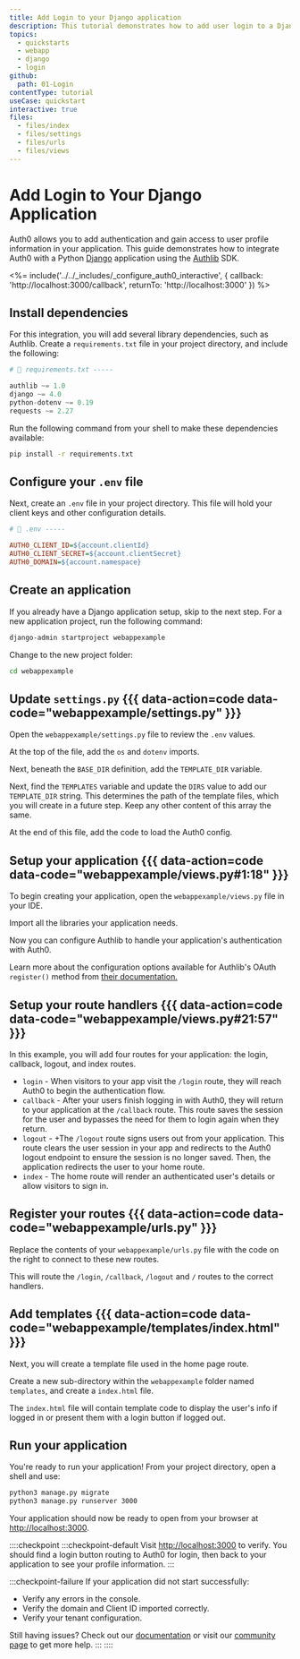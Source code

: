 ```yaml
---
title: Add Login to your Django application
description: This tutorial demonstrates how to add user login to a Django application.
topics:
  - quickstarts
  - webapp
  - django
  - login
github:
  path: 01-Login
contentType: tutorial
useCase: quickstart
interactive: true
files:
  - files/index
  - files/settings
  - files/urls
  - files/views
---
```


<!-- markdownlint-disable MD025 MD034 -->

# Add Login to Your Django Application

Auth0 allows you to add authentication and gain access to user profile information in your application. This guide demonstrates how to integrate Auth0 with a Python <a href="https://www.djangoproject.com/" target="_blank" rel="noreferrer">Django</a> application using the <a href="https://authlib.org/" target="_blank" rel="noreferrer">Authlib</a> SDK.

<%= include('../../_includes/_configure_auth0_interactive', {
callback: 'http://localhost:3000/callback',
returnTo: 'http://localhost:3000'
}) %>

## Install dependencies

For this integration, you will add several library dependencies, such as Authlib. Create a `requirements.txt` file in your project directory, and include the following:

```python
# 📁 requirements.txt -----

authlib ~= 1.0
django ~= 4.0
python-dotenv ~= 0.19
requests ~= 2.27
```

Run the following command from your shell to make these dependencies available:

```sh
pip install -r requirements.txt
```

## Configure your `.env` file

Next, create an `.env` file in your project directory. This file will hold your client keys and other configuration details.

```ini
# 📁 .env -----

AUTH0_CLIENT_ID=${account.clientId}
AUTH0_CLIENT_SECRET=${account.clientSecret}
AUTH0_DOMAIN=${account.namespace}
```

## Create an application

If you already have a Django application setup, skip to the next step. For a new application project, run the following command:   

```sh
django-admin startproject webappexample
```

Change to the new project folder:

```sh
cd webappexample
```

## Update `settings.py` {{{ data-action=code data-code="webappexample/settings.py" }}}

Open the `webappexample/settings.py` file to review the `.env` values.

At the top of the file, add the `os` and `dotenv` imports.

Next, beneath the `BASE_DIR` definition, add the `TEMPLATE_DIR` variable.

Next, find the `TEMPLATES` variable and update the `DIRS` value to add our `TEMPLATE_DIR` string. This determines the path of the template files, which you will create in a future step.
Keep any other content of this array the same.

At the end of this file, add the code to load the Auth0 config.

## Setup your application {{{ data-action=code data-code="webappexample/views.py#1:18" }}}

To begin creating your application, open the `webappexample/views.py` file in your IDE.

Import all the libraries your application needs.

Now you can configure Authlib to handle your application's authentication with Auth0.

Learn more about the configuration options available for Authlib's OAuth `register()` method from <a href="https://docs.authlib.org/en/latest/client/frameworks.html#using-oauth-2-0-to-log-in" target="_blank" rel="noreferrer">their documentation.</a>

## Setup your route handlers {{{ data-action=code data-code="webappexample/views.py#21:57" }}}

In this example, you will add four routes for your application: the login, callback, logout, and index routes.

- `login` - When visitors to your app visit the `/login` route, they will reach Auth0 to begin the authentication flow.
- `callback` - After your users finish logging in with Auth0, they will return to your application at the `/callback` route. This route saves the session for the user and bypasses the need for them to login again when they return.
- `logout` - +The `/logout` route signs users out from your application. This route clears the user session in your app and redirects to the Auth0 logout endpoint to ensure the session is no longer saved. Then, the application redirects the user to your home route.
- `index` - The home route will render an authenticated user's details or allow visitors to sign in.

## Register your routes {{{ data-action=code data-code="webappexample/urls.py" }}}
 
Replace the contents of your `webappexample/urls.py` file with the code on the right to connect to these new routes.

This will route the `/login`, `/callback`, `/logout` and `/` routes to the correct handlers.

## Add templates {{{ data-action=code data-code="webappexample/templates/index.html" }}}

Next, you will create a template file used in the home page route.

Create a new sub-directory within the `webappexample` folder named `templates`, and create a `index.html` file.

The `index.html` file will contain template code to display the user's info if logged in or present them with a login button if logged out. 

## Run your application

You're ready to run your application! From your project directory, open a shell and use:

```sh
python3 manage.py migrate
python3 manage.py runserver 3000
```

Your application should now be ready to open from your browser at <a href="http://localhost:3000" target="_blank" rel="noreferrer">http://localhost:3000</a>.

::::checkpoint
:::checkpoint-default
Visit <a href="http://localhost:3000" target="_blank" rel="noreferrer">http://localhost:3000</a> to verify. You should find a login button routing to Auth0 for login, then back to your application to see your profile information.
:::

:::checkpoint-failure
If your application did not start successfully:
* Verify any errors in the console.
* Verify the domain and Client ID imported correctly.
* Verify your tenant configuration.

Still having issues? Check out our <a href="https://auth0.com/docs" target="_blank" rel="noreferrer">documentation</a> or visit our <a href="https://community.auth0.com" target="_blank" rel="noreferrer">community page</a> to get more help.
:::
::::
